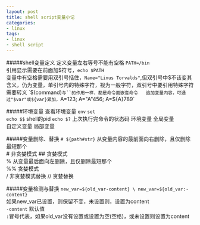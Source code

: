 ```yaml
---
layout: post
title: shell script变量小记
categories:
- linux
tags:
- linux
- shell script
---
```


#####shell变量定义
定义变量左右等号不能有空格 `PATH=/bin`   
引用显示需要在前面加$符号，`echo $PATH`   
变量中有空格需要用双引号括住，`Name="Linus Torvalds"`,但双引号中$不该变其含义，仍为变量，单引号内的特殊字符，视为一般字符，双引号中要引用特殊字符需要转义   
`$(command)`与``的作用一样，都是命令面嵌套命令  
追加变量内容，可通过"$var"或${var}累加，`A=123; A="A"456; A=${A}789`  

#####环境变量
查看环境变量 `env` `set`   
`echo $$`   shell的pid
`echo $?`   上次执行完命令的状态码
环境变量 全局变量   
自定义变量 局部变量    

#####变量删除、替换
`# ${path#str}` 从变量内容的最前面向右删除，且仅删除最短那个  
\#  非贪婪模式   \##  贪婪模式   
% 从变量最后面向左删除，且仅删除最短那个   
%% 贪婪模式  
/ 非贪婪模式替换 // 贪婪替换

#####变量检测与替换
`new_var=${old_var-content} \ new_var=${old_var:-content}`   
如果new_var已设置，则保留不变，未设置则，设置为content   
`-content` 默认值   
`:`冒号代表，如果old_var没有设置或设置为空(空格)，或未设置则设置为content   

